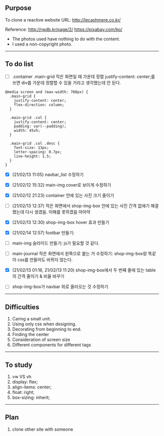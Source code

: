 ## Purpose

To clone a reactive website
URL: http://lecashmere.co.kr/

Reference:
http://rwdb.kr/page/2/
https://pixabay.com/ko/

- The photos used have nothing to do with the content.
- I used a non-copyright photo.

---

## To do list

- [ ] .container .main-grid 작은 화면일 때 가운데 정렬
      justify-content: center;를 쓰면 div를 가운데 정렬할 수 있을 거라고 생각했는데 안 된다.

```
@media screen and (max-width: 768px) {
  .main-grid {
    justify-content: center;
    flex-direction: column;
  }

  .main-grid .col {
    justify-content: center;
    padding: var(--padding);
    width: 45vh;
  }

  .main-grid .col .desc {
    font-size: 13px;
    letter-spacing: 0.7px;
    line-height: 1.5;
  }
}
```

- [x] (21/02/13 11:05) navbar_list 수정하기
- [x] (21/02/12 15:32) main-img cover로 보이게 수정하기
- [x] (21/02/12 21:23) container 안에 있는 사진 크기 줄이기
- [ ] (21/02/13 12:37) 작은 화면에서 shop-img-box 안에 있는 사진 간격 없애기
      해결했는데 다시 생겼음. 이해를 못하겠음 아아악
- [x] (21/02/13 12:30) shop-img-box hover 효과 만들기
- [x] (21/02/14 12:57) footbar 만들기:
- [ ] main-img 슬라이드 만들기:
      js가 필요할 것 같다.

- [ ] main-journal 작은 화면에서 왼쪽으로 붙는 거 수정하기: shop-img-box랑 똑같이 css를 만들어도 바뀌지 않는다.

- [x] (21/02/13 01:16, 21/02/13 11:20) shop-img-box에서 두 번째 줄에 있는 table의 간격 줄이기 & 비율 바꾸기

- [ ] shop-img-box가 navbar 위로 올라오는 것 수정하기

---

## Difficulties

1. Caring a small unit.
2. Using only css when designing.
3. Decorating from beginning to end.
4. Finding the center
5. Consideration of screen size
6. Different components for different tags

---

## To study

1. vw VS vh
2. display: flex;
3. align-items: center;
4. float: right;
5. box-sizing: inherit;

---

## Plan

1. clone other site with someone
